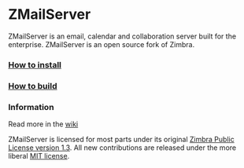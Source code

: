 # ZMailServer

ZMailServer is an email, calendar and collaboration server built for the enterprise.
ZMailServer is an open source fork of Zimbra.

### [How to install](https://github.com/zmailserver/zmailserver/wiki/Installing-ZMailServer)

### [How to build](https://github.com/zmailserver/zmailserver/wiki/Building-ZMailServer)

### Information

Read more in the [wiki](https://github.com/zmailserver/zmailserver/wiki)

ZMailServer is licensed for most parts under its original [Zimbra Public License version 1.3](https://raw.github.com/zmailserver/zmailserver/master/ZPL.txt).
All new contributions are released under the more liberal [MIT license](https://raw.github.com/zmailserver/zmailserver/master/MIT.txt).
